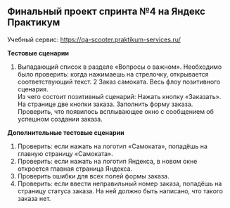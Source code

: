 ## **Финальный проект спринта №4 на Яндекс Практикум**

Учебный сервис: https://qa-scooter.praktikum-services.ru/

**Тестовые сценарии**
1. Выпадающий список в разделе «Вопросы о важном». Необходимо было проверить: когда нажимаешь на стрелочку, открывается соответствующий текст.
2 Заказ самоката. Весь флоу позитивного сценария.  
Из чего состоит позитивный сценарий:
Нажать кнопку «Заказать». На странице две кнопки заказа.
Заполнить форму заказа.
Проверить, что появилось всплывающее окно с сообщением об успешном создании заказа.

**Дополнительные тестовые сценарии**
1. Проверить: если нажать на логотип «Самоката», попадёшь на главную страницу «Самоката».
2. Проверить: если нажать на логотип Яндекса, в новом окне откроется главная страница Яндекса.
3. Проверить ошибки для всех полей формы заказа.
4. Проверить: если ввести неправильный номер заказа, попадёшь на страницу статуса заказа. На ней должно быть написано, что такого заказа нет.
